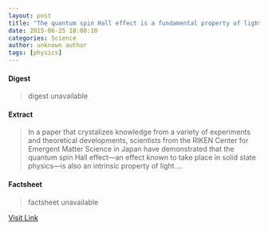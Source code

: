 ```yaml
---
layout: post
title: "The quantum spin Hall effect is a fundamental property of light"
date: 2015-06-25 18:00:10
categories: Science
author: unknown author
tags: [physics]
---
```



#### Digest
>digest unavailable

#### Extract
>In a paper that crystalizes knowledge from a variety of experiments and theoretical developments, scientists from the RIKEN Center for Emergent Matter Science in Japan have demonstrated that the quantum spin Hall effect—an effect known to take place in solid state physics—is also an intrinsic property of light....

#### Factsheet
>factsheet unavailable

[Visit Link](http://phys.org/news354449063.html)


